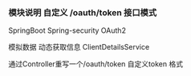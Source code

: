 ### 模块说明 自定义 /oauth/token 接口模式

SpringBoot Spring-security OAuth2

模拟数据 动态获取信息 ClientDetailsService

通过Controller重写一个/oauth/token 自定义token 格式